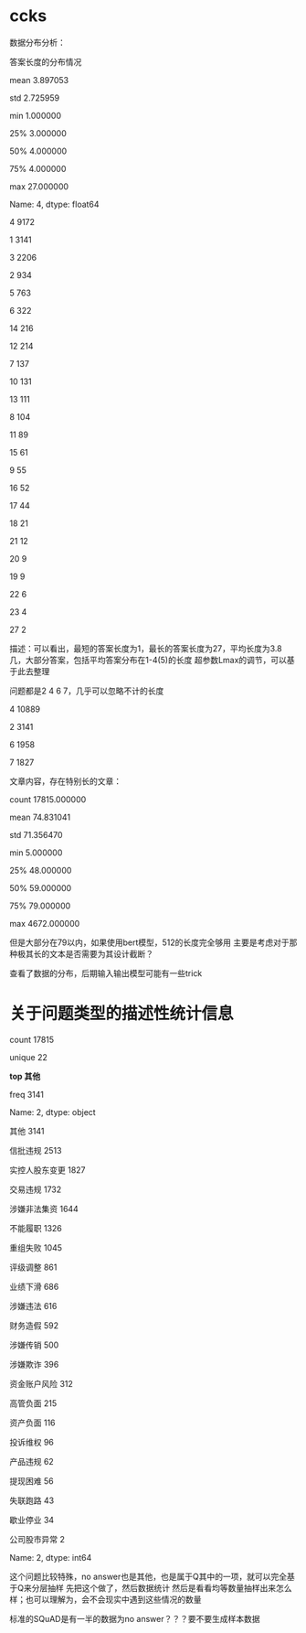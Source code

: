 # ccks
数据分布分析：

答案长度的分布情况

mean         3.897053

std          2.725959

min          1.000000

25%          3.000000

50%          4.000000

75%          4.000000

max         27.000000

Name: 4, dtype: float64

 
4     9172

1     3141

3     2206

2      934

5      763

6      322

14     216

12     214

7      137

10     131

13     111

8      104

11      89

15      61

9       55

16      52

17      44

18      21

21      12

20       9

19       9

22       6

23       4

27       2


描述：可以看出，最短的答案长度为1，最长的答案长度为27，平均长度为3.8几，大部分答案，包括平均答案分布在1-4(5)的长度
超参数Lmax的调节，可以基于此去整理

问题都是2 4 6 7，几乎可以忽略不计的长度

4    10889

2     3141

6     1958

7     1827

文章内容，存在特别长的文章：

count    17815.000000

mean        74.831041

std         71.356470

min          5.000000

25%         48.000000

50%         59.000000

75%         79.000000

max       4672.000000

但是大部分在79以内，如果使用bert模型，512的长度完全够用
主要是考虑对于那种极其长的文本是否需要为其设计截断？

查看了数据的分布，后期输入输出模型可能有一些trick

# 关于问题类型的描述性统计信息
count     17815

unique       22

**top          其他**

freq       3141

Name: 2, dtype: object

其他         3141

信批违规       2513

实控人股东变更    1827

交易违规       1732

涉嫌非法集资     1644

不能履职       1326

重组失败       1045

评级调整        861

业绩下滑        686

涉嫌违法        616

财务造假        592

涉嫌传销        500

涉嫌欺诈        396

资金账户风险      312

高管负面        215

资产负面        116

投诉维权         96

产品违规         62

提现困难         56

失联跑路         43

歇业停业         34

公司股市异常        2

Name: 2, dtype: int64

这个问题比较特殊，no answer也是其他，也是属于Q其中的一项，就可以完全基于Q来分层抽样
先把这个做了，然后数据统计
然后是看看均等数量抽样出来怎么样；也可以理解为，会不会现实中遇到这些情况的数量

标准的SQuAD是有一半的数据为no answer？？？要不要生成样本数据

